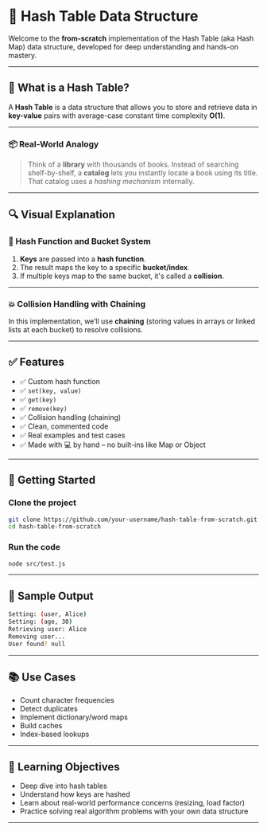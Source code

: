 # 🧠 Hash Table Data Structure

Welcome to the **from-scratch** implementation of the Hash Table (aka Hash Map) data structure, developed for deep understanding and hands-on mastery.

---

## 📌 What is a Hash Table?

A **Hash Table** is a data structure that allows you to store and retrieve data in **key-value** pairs with average-case constant time complexity **O(1)**.

---

### 📦 Real-World Analogy

> Think of a **library** with thousands of books. Instead of searching shelf-by-shelf, a **catalog** lets you instantly locate a book using its title. That catalog uses a _hashing mechanism_ internally.

---

## 🔍 Visual Explanation

### 🔧 Hash Function and Bucket System

1. **Keys** are passed into a **hash function**.
2. The result maps the key to a specific **bucket/index**.
3. If multiple keys map to the same bucket, it's called a **collision**.

---

### 💥 Collision Handling with Chaining

In this implementation, we’ll use **chaining** (storing values in arrays or linked lists at each bucket) to resolve collisions.

---

## ✅ Features

- ✅ Custom hash function
- ✅ `set(key, value)`
- ✅ `get(key)`
- ✅ `remove(key)`
- ✅ Collision handling (chaining)
- ✅ Clean, commented code
- ✅ Real examples and test cases
- ✅ Made with 💻 by hand – no built-ins like Map or Object

---

## 🚀 Getting Started

### Clone the project

```bash
git clone https://github.com/your-username/hash-table-from-scratch.git
cd hash-table-from-scratch

```

### Run the code

```bash
node src/test.js

```

---

## 🥪 Sample Output

```bash
Setting: (user, Alice)
Setting: (age, 30)
Retrieving user: Alice
Removing user...
User found? null

```

---

## 📚 Use Cases

- Count character frequencies
- Detect duplicates
- Implement dictionary/word maps
- Build caches
- Index-based lookups

---

## 🧠 Learning Objectives

- Deep dive into hash tables
- Understand how keys are hashed
- Learn about real-world performance concerns (resizing, load factor)
- Practice solving real algorithm problems with your own data structure

---
